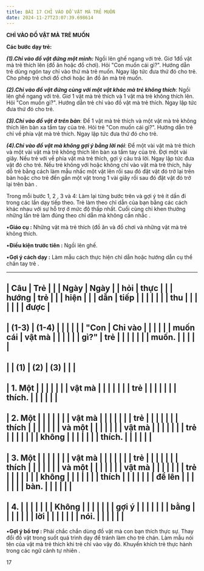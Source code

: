 ```yaml
---
title: BÀI 17 CHỈ VÀO ĐỒ VẬT MÀ TRẺ MUỐN
date: 2024-11-27T23:07:39.698614
---
```


**CHỈ VÀO ĐỒ VẬT MÀ TRẺ MUỐN**

**Các bước dạy trẻ:**

***(1).Chỉ vào đồ vật đứng một mình:*** Ngồi lên ghế ngang với trẻ.
Giơ 1đồ vật mà trẻ thích lên (đồ ăn hoặc đồ chơi). Hỏi "Con muốn cái
gì?". Hướng dẫn trẻ dùng ngón tay chỉ vào thứ mà trẻ muốn. Ngay lập
tức đưa thứ đó cho trẻ. Cho phép trẻ chơi đồ chơi hoặc ăn đồ ăn mà trẻ
muốn.

***(2).Chỉ vào đồ vật đứng cùng với một vật khác mà trẻ không
thích***: Ngồi lên ghế ngang với trẻ. Giơ 1 vật mà trẻ thích và 1 vật
mà trẻ không thích lên. Hỏi "Con muốn gì?". Hướng dẫn trẻ chỉ vào đồ
vật mà trẻ thích. Ngay lập tức đưa thứ đó cho trẻ.

***(3).Chỉ vào đồ vật ở trên bàn***: Để 1 vật mà trẻ thích và một vật
mà trẻ không thích lên bàn xa tầm tay của trẻ. Hỏi trẻ "Con muốn cái
gì?". Hướng dẫn trẻ chỉ về phía vật mà trẻ thích. Ngay lập tức đưa thứ
đó cho trẻ.

***(4).Chỉ vào đồ vật mà không gợi ý bằng lời nói***: Để một vài vật
mà trẻ thích và một vài vật mà trẻ không thích lên bàn xa tầm tay của
trẻ. Đợi một vài giây. Nếu trẻ với về phía vật mà trẻ thích, gợi ý câu
trả lời. Ngay lập tức đưa vật đó cho trẻ. Nếu trẻ không với hoặc không
chỉ vào vật mà trẻ thích, hãy dỗ trẻ bằng cách làm mẫu nhấc một vật
lên rồi sau đó đặt vật đó trở lại trên bàn hoặc cho trẻ đến gần một
vật trong 1 vài giây rồi sau đó đặt vật đó trở lại trên bàn .

Trong mỗi bước 1, 2 , 3 và 4: Làm lại từng bước trên và gợi ý trẻ ít
dần đi trong các lần dạy tiếp theo. Trẻ làm theo chỉ dẫn của bạn bằng
các cách khác nhau với sự hỗ trợ ở mức độ thấp nhất. Cuối cùng chỉ
khen thưởng những lần trẻ làm đúng theo chỉ dẫn mà không cần nhắc .

•**Giáo cụ :** Những vật mà trẻ thích (đồ ăn và đồ chơi và những vật
mà trẻ không thích.

•**Điều kiện trước tiên :** Ngồi lên ghế.

•**Gợi ý cách dạy :** Làm mẫu cách thực hiện chỉ dẫn hoặc hướng dẫn cụ
thể chân tay trẻ .

-------------------------------------------------------------------------
| **Câu     | **Trẻ     |           |           | **Ngày** | **Ngày  |
| hỏi**     | thực      |           |           | **hướng   | trẻ     |
|           | hiện**    |           |           | dẫn**     | tiếp    |
|           |           |           |           |           | thu     |
|           |           |           |           |           | được**  |
-------------------------------------------------------------------------
| **(1-3)** | **(1-4)   |           |           |           |           |
| "**Con    | Chỉ vào   |           |           |           |           |
| muốn cái  | vật mà    |           |           |           |           |
| gì?**"    | trẻ       |           |           |           |           |
|           | muốn.**   |           |           |           |           |
-------------------------------------------------------------------------
|           | **(1)**   | **(2)**   | **(3)**   |           |           |
-------------------------------------------------------------------------
| 1. Một |           |           |           |           |           |
| vật mà  |           |           |           |           |           |
| trẻ     |           |           |           |           |           |
| thích.  |           |           |           |           |           |
-------------------------------------------------------------------------
| 2. Một |           |           |           |           |           |
| vật mà  |           |           |           |           |           |
| trẻ     |           |           |           |           |           |
| thích   |           |           |           |           |           |
| và một  |           |           |           |           |           |
| vật mà  |           |           |           |           |           |
| trẻ     |           |           |           |           |           |
| không   |           |           |           |           |           |
| thích.  |           |           |           |           |           |
-------------------------------------------------------------------------
| 3. Một |           |           |           |           |           |
| vật mà  |           |           |           |           |           |
| trẻ     |           |           |           |           |           |
| thích   |           |           |           |           |           |
| và một  |           |           |           |           |           |
| vật mà  |           |           |           |           |           |
| trẻ     |           |           |           |           |           |
| không   |           |           |           |           |           |
| thích   |           |           |           |           |           |
| để lên  |           |           |           |           |           |
| bàn.    |           |           |           |           |           |
-------------------------------------------------------------------------
| 4.     |           |           |           |           |           |
| Không   |           |           |           |           |           |
| gợi ý   |           |           |           |           |           |
| bằng    |           |           |           |           |           |
| lời     |           |           |           |           |           |
| nói.    |           |           |           |           |           |
-------------------------------------------------------------------------

•**Gợi ý bổ trợ :** Phải chắc chắn dùng đồ vật mà con bạn thích thực
sự. Thay đổi đồ vật trong suốt quá trình dạy để tránh làm cho trẻ
chán. Làm mẫu nói tên của vật mà trẻ thích khi trẻ chỉ vào vậy đó.
Khuyến khích trẻ thực hành trong các ngữ cảnh tự nhiên .

17

